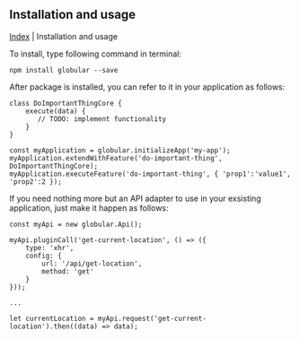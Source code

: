 ## Installation and usage

[Index](/docs/README.md) | Installation and usage

To install, type following command in terminal:

    npm install globular --save

After package is installed, you can refer to it in your application as follows:

    class DoImportantThingCore {
        execute(data) {
           // TODO: implement functionality
        }
    }
    
    const myApplication = globular.initializeApp('my-app');
    myApplication.extendWithFeature('do-important-thing', DoImportantThingCore);
    myApplication.executeFeature('do-important-thing', { 'prop1':'value1', 'prop2':2 });
    
If you need nothing more but an API adapter to use in your exsisting application, just make it happen as follows:

    const myApi = new globular.Api();
    
    myApi.pluginCall('get-current-location', () => ({
        type: 'xhr',
        config: {
            url: '/api/get-location',
            method: 'get'
        }
    }));
    
    ...
    
    let currentLocation = myApi.request('get-current-location').then((data) => data);
